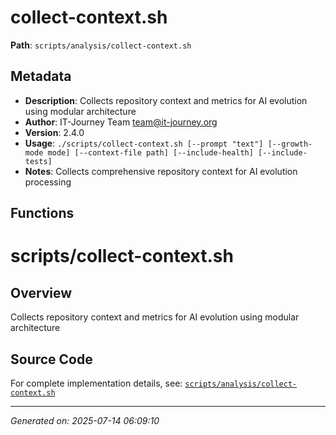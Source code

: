 # collect-context.sh

**Path**: `scripts/analysis/collect-context.sh`

## Metadata

- **Description**: Collects repository context and metrics for AI evolution using modular architecture
- **Author**: IT-Journey Team <team@it-journey.org>
- **Version**: 2.4.0
- **Usage**: `./scripts/collect-context.sh [--prompt "text"] [--growth-mode mode] [--context-file path] [--include-health] [--include-tests]`
- **Notes**: Collects comprehensive repository context for AI evolution processing

## Functions

# scripts/collect-context.sh

## Overview

Collects repository context and metrics for AI evolution using modular architecture


## Source Code

For complete implementation details, see: [`scripts/analysis/collect-context.sh`](../../scripts/analysis/collect-context.sh)

---
*Generated on: 2025-07-14 06:09:10*
